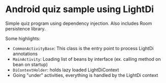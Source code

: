 # Android quiz sample using LightDi

Simple quiz program using dependency injection.
Also includes Room persistence library.

Some highlights:

 - `CommonActivityBase`: This class is the entry point to process LightDi annotations
 - `MainActivity`: Loading list of beans by interface (ex. calling method on bean on startup)
 - `DiContextHolder`: holds lazy loaded LightDiContext
 - Going "under" activities, everything is handled by the LightDi context